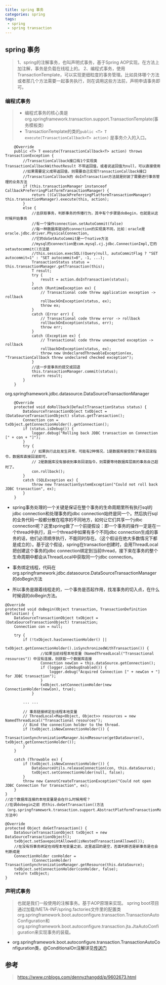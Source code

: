 ```yaml
---
title: spring 事务
categories: spring
tags: 
 - spring
 - spring transaction
---
```


## spring 事务

>1、spring的注解事务，也叫声明式事务，基于Spring AOP实现。在方法上加注解，事务是负载在线程上的。
>2、编程式事务，使用TransactionTemplate，可以实现更细粒度的事务管理。比如具体哪个方法或者那几个方法需要一起事务执行，则在调用这些方法前，声明申请事务即可。

### 编程式事务

> * 编程式事务的核心类是org.springframework.transaction.support.TransactionTemplate(事务模板类)  
> * TransactionTemplate的类的`public <T> T execute(TransactionCallback<T> action)` 是事务介入的入口。  

```
    @Override
    public <T> T execute(TransactionCallback<T> action) throws TransactionException {
        //TransactionCallback接口有1个实现类 TransactionCallbackWithoutResult 不带返回值，或者说返回值为null，可以直接使用
        //如果需要定义成带返回值，则需要自己实现TransactionCallback接口
        //TransactionCallback的 doInTransaction方法就是封装了需要进行事务管理的业务方法
        if (this.transactionManager instanceof CallbackPreferringPlatformTransactionManager) {
            return ((CallbackPreferringPlatformTransactionManager) this.transactionManager).execute(this, action);
        }
        else {
            //去获取事务，判断事务的传播行为，其中有个步骤是doBegin，也就是从这时候开始事务
            //有一个操作connection.setAutoCommit(false)
            //每一种数据库驱动的connection的实现类不同，比如：oracle是 oracle.jdbc.driver.PhysicalConnection,
            //它的doSetAutoCommit是一个native方法
            //mysql的connection是com.mysql.cj.jdbc.ConnectionImpl,它的setautocommit()方法是
            //this.session.execSQL((Query)null, autoCommitFlag ? "SET autocommit=1" : "SET autocommit=0", -1, ...);
            TransactionStatus status = this.transactionManager.getTransaction(this);
            T result;
            try {
                result = action.doInTransaction(status);
            }
            catch (RuntimeException ex) {
                // Transactional code threw application exception -> rollback
                rollbackOnException(status, ex);
                throw ex;
            }
            catch (Error err) {
                // Transactional code threw error -> rollback
                rollbackOnException(status, err);
                throw err;
            }
            catch (Exception ex) {
                // Transactional code threw unexpected exception -> rollback
                rollbackOnException(status, ex);
                throw new UndeclaredThrowableException(ex, "TransactionCallback threw undeclared checked exception");
            }
            //这一步是事务的提交或回退
            this.transactionManager.commit(status);
            return result;
        }
    }
```

org.springframework.jdbc.datasource.DataSourceTransactionManager  

```
    @Override
    protected void doRollback(DefaultTransactionStatus status) {
        DataSourceTransactionObject txObject = (DataSourceTransactionObject) status.getTransaction();
        Connection con = txObject.getConnectionHolder().getConnection();
        if (status.isDebug()) {
            logger.debug("Rolling back JDBC transaction on Connection [" + con + "]");
        }
        try {
            // 如果执行此处发生异常，可能有2种情况，1是数据库接受到了事务回滚指令，数据库直接回滚即可，
            // 2是数据库没有接收到事务回滚指令，则需要等待数据库层面的事务自己超时了。
            con.rollback();
        }
        catch (SQLException ex) {
            throw new TransactionSystemException("Could not roll back JDBC transaction", ex);
        }
    }
```

* spring事务处理的一个关键是保证在整个事务的生命周期里所有执行sql的jdbc connection和处理事务的jdbc connection始终是同一个。然后执行sql的业务代码一般都分散在程序的不同地方，如何让它们共享一个jdbc connection呢？这里spring做了一个前提假设：即一个事务的操作一定是在一个thread中执行，且一个thread中如果有多个不同jdbc connection生成的事务的话，他们必须顺序执行，不能同时存在。（这个假设在绝大多数情况下都是成立的）。基于这个假设，spring在transaction创建时，会用ThreadLocal把创建这个事务的jdbc connection绑定到当前thread，接下来在事务的整个生命周期中都会从ThreadLocal中获取同一个jdbc connection。  

* 事务绑定线程，代码在org.springframework.jdbc.datasource.DataSourceTransactionManager 的doBegin方法
* 所以事务是跟着线程走的，一个事务是否起作用，找准事务的切入点，在什么时候调的doBegin方法。

```
@Override
protected void doBegin(Object transaction, TransactionDefinition definition) {
    DataSourceTransactionObject txObject = (DataSourceTransactionObject) transaction;
    Connection con = null;

    try {
        if (!txObject.hasConnectionHolder() ||
                    txObject.getConnectionHolder().isSynchronizedWithTransaction()) {
                //如果当前线程本地变量（NamedThreadLocal("Transactional resources")）中没有连接，则获取一个数据库连接
                Connection newCon = this.dataSource.getConnection();
                if (logger.isDebugEnabled()) {
                    logger.debug("Acquired Connection [" + newCon + "] for JDBC transaction");
                }
                txObject.setConnectionHolder(new ConnectionHolder(newCon), true);
            }

        ... ...

        // 事务链接绑定在线程本地变量
        // ThreadLocal<Map<Object, Object>> resources = new NamedThreadLocal("Transactional resources");
        // Bind the connection holder to the thread.
        if (txObject.isNewConnectionHolder()) {
            TransactionSynchronizationManager.bindResource(getDataSource(), txObject.getConnectionHolder());
        }
    }

    catch (Throwable ex) {
        if (txObject.isNewConnectionHolder()) {
            DataSourceUtils.releaseConnection(con, this.dataSource);
            txObject.setConnectionHolder(null, false);
        }
        throw new CannotCreateTransactionException("Could not open JDBC Connection for transaction", ex);
    }
}
//这个数据库连接的本地变量是会在什么时候用呢？
//在调dobegin之前 的this.doGetTransaction()方法 （org.springframework.transaction.support.AbstractPlatformTransactionManager.getTransaction方法中）  

@Override
protected Object doGetTransaction() {
    DataSourceTransactionObject txObject = new DataSourceTransactionObject();
    txObject.setSavepointAllowed(isNestedTransactionAllowed());
    //在没有将事务绑定在线程本地变量之前，这里返回的是空，否面判断否是新事务是也会判断成是  
    ConnectionHolder conHolder =
            (ConnectionHolder) TransactionSynchronizationManager.getResource(this.dataSource);
    txObject.setConnectionHolder(conHolder, false);
    return txObject;
}

```

### 声明式事务

> 也就是我们一般使用的注解事务。基于AOP原理来实现。
> spring boot项目通过加载/META-INF/spring.factories文件里的配置类org.springframework.boot.autoconfigure.transaction.TransactionAutoConfiguration和org.springframework.boot.autoconfigure.transaction.jta.JtaAutoConfiguration来实现事务的装载。

* org.springframework.boot.autoconfigure.transaction.TransactionAutoConfiguration类，@ConditionalOn注解详见[传送门](2019/12/30/spring注解/)


## 参考

> <https://www.cnblogs.com/dennyzhangdd/p/9602673.html>
